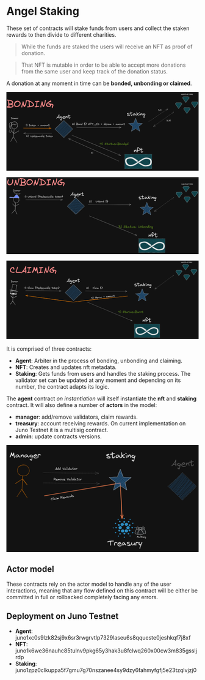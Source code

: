 # Angel Staking

These set of contracts will stake funds from users and collect the staken rewards to then divide to different charities.

>While the funds are staked the users will receive an NFT as proof of donation. 
    
>That NFT is mutable in order to be able to accept more donations from the same user and keep track of the donation status.

A donation at any moment in time can be **bonded, unbonding or claimed**.

![alt text](./images/bonding.png "Bonding")

![alt text](./images/unbonding.png "Unbonding")

![alt text](./images/claiming.png "Claimed")


It is comprised of three contracts:
- **Agent**: Arbiter in the process of bonding, unbonding and claiming.
- **NFT**: Creates and updates nft metadata.
- **Staking**: Gets funds from users and handles the staking process. The validator set can be updated at any moment and depending on its number, the contract adapts its logic.

The **agent** contract *on instantiation* will itself instantiate the **nft** and **staking** contract. It will also define a number of **actors** in the model:

- **manager**: add/remove validators, claim rewards.
- **treasury**: account receiving rewards. On current implementation on Juno Testnet it is a multisig contract.
- **admin**: update contracts versions.

![alt text](./images/manager.png "Manager")

## Actor model

These contracts rely on the actor model to handle any of the user interactions, meaning that any flow defined on this contract will be either be committed in full or rollbacked completely facing any errors.


## Deployment on Juno Testnet

- **Agent**: juno1xc0s9lzk82sj9x6sr3rwgrvtlp7329laseu6s8qqueste0jeshkqf7j8xf
- **NFT**: juno1k6we36nauhc85tulnv9pkg65y3hak3u8fclwq260x00cw3m835gssljrdp
- **Staking**: juno1zpz0clkuppa5f7gmu7g70nszanee4sy9dzy6fahmyfgfj5e23tzqlvjzj0
